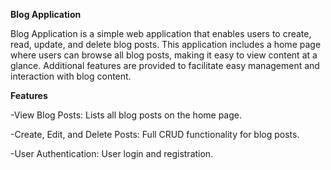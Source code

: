 **Blog Application**

Blog Application is a simple web application that enables users to create, read, update, and delete blog posts. This application includes a home page where users can browse all blog posts, making it easy to view content at a glance. Additional features are provided to facilitate easy management and interaction with blog content.

**Features**

-View Blog Posts: Lists all blog posts on the home page.

-Create, Edit, and Delete Posts: Full CRUD functionality for blog posts.

-User Authentication: User login and registration.

